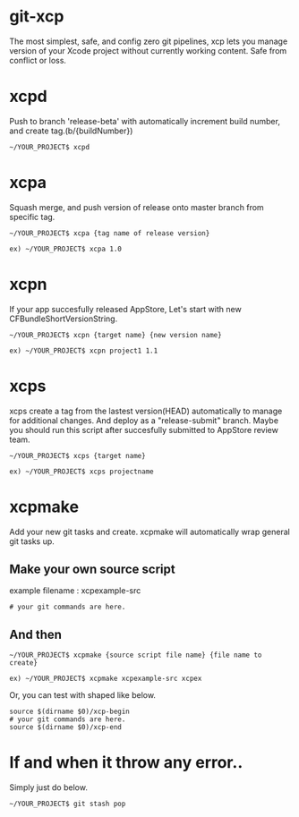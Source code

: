 # git-xcp

The most simplest, safe, and config zero git pipelines, xcp lets you manage version of your Xcode project without currently working content. Safe from conflict or loss.

# xcpd

Push to branch 'release-beta' with automatically increment build number, and create tag.(b/{buildNumber})

```
~/YOUR_PROJECT$ xcpd
```

# xcpa

Squash merge, and push version of release onto master branch from specific tag.

```
~/YOUR_PROJECT$ xcpa {tag name of release version}

ex) ~/YOUR_PROJECT$ xcpa 1.0
```

# xcpn

If your app succesfully released AppStore, Let's start with new CFBundleShortVersionString.

```
~/YOUR_PROJECT$ xcpn {target name} {new version name}

ex) ~/YOUR_PROJECT$ xcpn project1 1.1
```

# xcps

xcps create a tag from the lastest version(HEAD) automatically to manage for additional changes. And deploy as a "release-submit" branch. Maybe you should run this script after succesfully submitted to AppStore review team.

```
~/YOUR_PROJECT$ xcps {target name}

ex) ~/YOUR_PROJECT$ xcps projectname
```

# xcpmake

Add your new git tasks and create. xcpmake will automatically wrap general git tasks up.

## Make your own source script
example filename : xcpexample-src

```
# your git commands are here.
```

## And then
```
~/YOUR_PROJECT$ xcpmake {source script file name} {file name to create}

ex) ~/YOUR_PROJECT$ xcpmake xcpexample-src xcpex
```

Or, you can test with shaped like below.

```
source $(dirname $0)/xcp-begin
# your git commands are here.
source $(dirname $0)/xcp-end
```

# If and when it throw any error..

Simply just do below.
```
~/YOUR_PROJECT$ git stash pop
```
